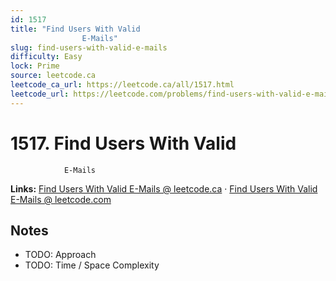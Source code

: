 ```yaml
--- 
id: 1517
title: "Find Users With Valid
                E-Mails"
slug: find-users-with-valid-e-mails
difficulty: Easy
lock: Prime
source: leetcode.ca
leetcode_ca_url: https://leetcode.ca/all/1517.html
leetcode_url: https://leetcode.com/problems/find-users-with-valid-e-mails/
---
```


# 1517. Find Users With Valid
                E-Mails

**Links:** [Find Users With Valid
                E-Mails @ leetcode.ca](https://leetcode.ca/all/1517.html) · [Find Users With Valid
                E-Mails @ leetcode.com](https://leetcode.com/problems/find-users-with-valid-e-mails/)

## Notes
- TODO: Approach
- TODO: Time / Space Complexity
